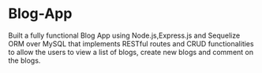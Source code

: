 # Blog-App
Built a fully functional Blog App using Node.js,Express.js and Sequelize ORM over MySQL that implements RESTful routes and CRUD functionalities to allow the users to view a list of blogs, create new blogs and comment on the blogs.
